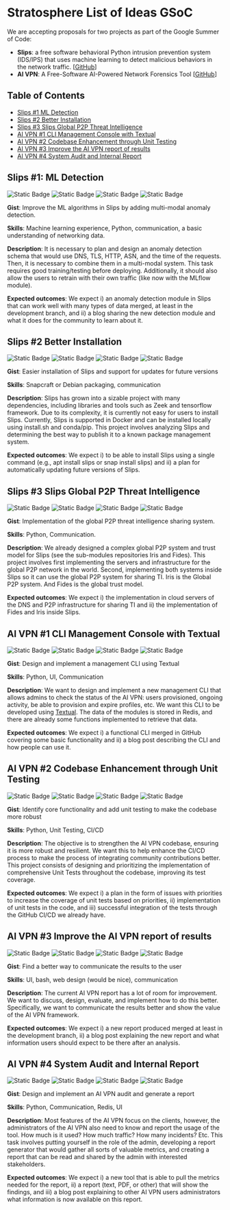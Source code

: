 # Stratosphere List of Ideas GSoC

We are accepting proposals for two projects as part of the Google Summer of Code:

- **Slips**: a free software behavioral Python intrusion prevention system (IDS/IPS) that uses machine learning to detect malicious behaviors in the network traffic. [[GitHub](https://github.com/stratosphereips/StratosphereLinuxIPS)]
- **AI VPN**: A Free-Software AI-Powered Network Forensics Tool [[GitHub](https://github.com/stratosphereips/AIVPN)]


## Table of Contents

- [Slips #1 ML Detection](#slips-1-ml-detection)
- [Slips #2 Better Installation](#slips-2-better-installation)
- [Slips #3 Slips Global P2P Threat Intelligence](#slips-3-slips-global-p2p-threat-intelligence)
- [AI VPN #1 CLI Management Console with Textual](#ai-vpn-1-cli-management-console-with-textual)
- [AI VPN #2 Codebase Enhancement through Unit Testing](#ai-vpn-2-codebase-enhancement-through-unit-testing)
- [AI VPN #3 Improve the AI VPN report of results](#ai-vpn-3-improve-the-ai-vpn-report-of-results)
- [AI VPN #4 System Audit and Internal Report](#ai-vpn-4-system-audit-and-internal-report)

## Slips #1: ML Detection
![Static Badge](https://img.shields.io/badge/Mentor-Sebastian_Garcia-blue?labelColor=blue&color=white)
![Static Badge](https://img.shields.io/badge/Mentor-Alya_Gomaa-blue?labelColor=blue&color=white)
![Static Badge](https://img.shields.io/badge/Size-90_hours-blue?labelColor=brown&color=white)
![Static Badge](https://img.shields.io/badge/Difficulty-Difficult-blue?labelColor=purple&color=white)

**Gist**: Improve the ML algorithms in Slips by adding multi-modal anomaly detection. 

**Skills**: Machine learning experience, Python, communication, a basic understanding of networking data.

**Description**: It is necessary to plan and design an anomaly detection schema that would use DNS, TLS, HTTP, ASN, and the time of the requests. Then, it is necessary to combine them in a multi-modal system. This task requires good training/testing before deploying. Additionally, it should also allow the users to retrain with their own traffic (like now with the MLflow module).

**Expected outcomes**: We expect i) an anomaly detection module in Slips that can work well with many types of data merged, at least in the development branch, and ii) a blog sharing the new detection module and what it does for the community to learn about it. 


## Slips #2 Better Installation
![Static Badge](https://img.shields.io/badge/Mentor-Alya_Gomaa-blue?labelColor=blue&color=white)
![Static Badge](https://img.shields.io/badge/Mentor-Sebastian_Garcia-blue?labelColor=blue&color=white)
![Static Badge](https://img.shields.io/badge/Size-90_hours-blue?labelColor=brown&color=white)
![Static Badge](https://img.shields.io/badge/Difficulty-Difficult-blue?labelColor=purple&color=white)

**Gist**: Easier installation of Slips and support for updates for future versions

**Skills**: Snapcraft or Debian packaging, communication

**Description**: Slips has grown into a sizable project with many dependencies, including libraries and tools such as Zeek and tensorflow framework. Due to its complexity, it is currently not easy for users to install Slips. Currently, Slips is supported in Docker and can be installed locally using install.sh and conda/pip. This project involves analyzing Slips and determining the best way to publish it to a known package management system.

**Expected outcomes**: We expect i) to be able to install Slips using a single command (e.g., apt install slips or snap install slips) and ii) a plan for automatically updating future versions of Slips.

## Slips #3 Slips Global P2P Threat Intelligence
![Static Badge](https://img.shields.io/badge/Mentor-Alya_Gomaa-blue?labelColor=blue&color=white)
![Static Badge](https://img.shields.io/badge/Mentor-Sebastian_Garcia-blue?labelColor=blue&color=white)
![Static Badge](https://img.shields.io/badge/Size-90_hours-blue?labelColor=brown&color=white)
![Static Badge](https://img.shields.io/badge/Difficulty-Medium-blue?labelColor=purple&color=white)

**Gist**: Implementation of the global P2P threat intelligence sharing system.

**Skills**: Python, Communication.

**Description**: We already designed a complex global P2P system and trust model for Slips (see the sub-modules repositories Iris and Fides). This project involves first implementing the servers and infrastructure for the global P2P network in the world. Second, implementing both systems inside Slips so it can use the global P2P system for sharing TI. Iris is the Global P2P system. And Fides is the global trust model.

**Expected outcomes**: We expect i) the implementation in cloud servers of the DNS and P2P infrastructure for sharing TI and ii) the implementation of Fides and Iris inside Slips. 



## AI VPN #1 CLI Management Console with Textual
![Static Badge](https://img.shields.io/badge/Mentor-Veronica_Valeros-blue?labelColor=blue&color=white)
![Static Badge](https://img.shields.io/badge/Mentor-Maria_Rigaki-blue?labelColor=blue&color=white)
![Static Badge](https://img.shields.io/badge/Size-90_hours-blue?labelColor=brown&color=white)
![Static Badge](https://img.shields.io/badge/Difficulty-Easy-blue?labelColor=purple&color=white)

**Gist**: Design and implement a management CLI using Textual

**Skills**: Python, UI, Communication

**Description**: We want to design and implement a new management CLI that allows admins to check the status of the AI VPN: users provisioned, ongoing activity, be able to provision and expire profiles, etc. We want this CLI to be developed using [Textual](https://textual.textualize.io/). The data of the modules is stored in Redis, and there are already some functions implemented to retrieve that data.

**Expected outcomes**: We expect i) a functional CLI merged in GitHub covering some basic functionality and ii) a blog post describing the CLI and how people can use it.

## AI VPN #2 Codebase Enhancement through Unit Testing
![Static Badge](https://img.shields.io/badge/Mentor-Veronica_Valeros-blue?labelColor=blue&color=white)
![Static Badge](https://img.shields.io/badge/Mentor-Maria_Rigaki-blue?labelColor=blue&color=white)
![Static Badge](https://img.shields.io/badge/Size-90_hours-blue?labelColor=brown&color=white)
![Static Badge](https://img.shields.io/badge/Difficulty-Easy-blue?labelColor=purple&color=white)

**Gist**: Identify core functionality and add unit testing to make the codebase more robust

**Skills**: Python, Unit Testing, CI/CD

**Description**: The objective is to strengthen the AI VPN codebase, ensuring it is more robust and resilient. We want this to help enhance the CI/CD process to make the process of integrating community contributions better. This project consists of designing and prioritizing the implementation of comprehensive Unit Tests throughout the codebase, improving its test coverage.

**Expected outcomes**: We expect i) a plan in the form of issues with priorities to increase the coverage of unit tests based on priorities, ii) implementation of unit tests in the code, and iii) successful integration of the tests through the GitHub CI/CD we already have.

## AI VPN #3 Improve the AI VPN report of results
![Static Badge](https://img.shields.io/badge/Mentor-Veronica_Valeros-blue?labelColor=blue&color=white)
![Static Badge](https://img.shields.io/badge/Mentor-Sebastian_Garcia-blue?labelColor=blue&color=white)
![Static Badge](https://img.shields.io/badge/Size-90_hours-blue?labelColor=brown&color=white)
![Static Badge](https://img.shields.io/badge/Difficulty-Medium-blue?labelColor=purple&color=white)

**Gist**: Find a better way to communicate the results to the user

**Skills**: UI, bash, web design (would be nice), communication

**Description**: The current AI VPN report has a lot of room for improvement. We want to discuss, design, evaluate, and implement how to do this better. Specifically, we want to communicate the results better and show the value of the AI VPN framework. 

**Expected outcomes**: We expect i) a new report produced merged at least in the development branch, ii) a blog post explaining the new report and what information users should expect to be there after an analysis.

## AI VPN #4 System Audit and Internal Report
![Static Badge](https://img.shields.io/badge/Mentor-Veronica_Valeros-blue?labelColor=blue&color=white)
![Static Badge](https://img.shields.io/badge/Mentor-Maria_Rigaki-blue?labelColor=blue&color=white)
![Static Badge](https://img.shields.io/badge/Size-90_hours-blue?labelColor=brown&color=white)
![Static Badge](https://img.shields.io/badge/Difficulty-Easy-blue?labelColor=purple&color=white)

**Gist**: Design and implement an AI VPN audit and generate a report

**Skills**: Python, Communication, Redis, UI

**Description**: Most features of the AI VPN focus on the clients, however, the administrators of the AI VPN also need to know and report the usage of the tool. How much is it used? How much traffic? How many incidents? Etc. This task involves putting yourself in the role of the admin, developing a report generator that would gather all sorts of valuable metrics, and creating a report that can be read and shared by the admin with interested stakeholders.

**Expected outcomes**: We expect i) a new tool that is able to pull the metrics needed for the report, ii) a report (text, PDF, or other) that will show the findings, and iii) a blog post explaining to other AI VPN users administrators what information is now available on this report.
